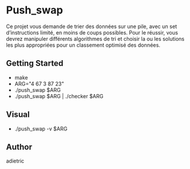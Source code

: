 # Push_swap

Ce projet vous demande de trier des données sur une pile, avec un set d’instructions limité, en moins de coups possibles. Pour le réussir, vous devrez manipuler différents algorithmes de tri et choisir la ou les solutions les plus appropriées pour un classement optimisé des données.

## Getting Started

* make
* ARG="4 67 3 87 23"
* ./push_swap $ARG
* ./push_swap $ARG | ./checker $ARG

## Visual

* ./push_swap -v $ARG

## Author

adietric
